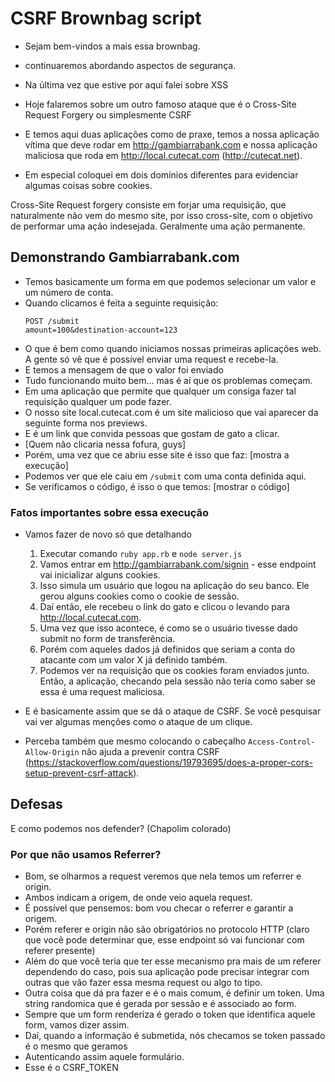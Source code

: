 # CSRF Brownbag script

- Sejam bem-vindos a mais essa brownbag.
- continuaremos abordando aspectos de segurança.
- Na última vez que estive por aqui falei sobre XSS
- Hoje falaremos sobre um outro famoso ataque que é o Cross-Site Request Forgery ou simplesmente CSRF

- E temos aqui duas aplicações como de praxe, temos a nossa aplicação vítima que deve rodar em http://gambiarrabank.com
    e nossa aplicação maliciosa que roda em http://local.cutecat.com (http://cutecat.net).
- Em especial coloquei em dois domínios diferentes para evidenciar algumas coisas sobre cookies.

Cross-Site Request forgery consiste em forjar uma requisição, que naturalmente não vem do mesmo site, por isso
cross-site, com o objetivo de performar uma ação indesejada. Geralmente uma ação permanente.

## Demonstrando Gambiarrabank.com

- Temos basicamente um forma em que podemos selecionar um valor e um número de conta.
- Quando clicamos é feita a seguinte requisição:
  ```
  POST /submit
  amount=100&destination-account=123
  ```
- O que é bem como quando iniciamos nossas primeiras aplicações web. A gente só vê que é possível enviar uma request
    e recebe-la.
- E temos a mensagem de que o valor foi enviado
- Tudo funcionando muito bem... mas é aí que os problemas começam.
- Em uma aplicação que permite que qualquer um consiga fazer tal requisição qualquer um pode fazer.
- O nosso site local.cutecat.com é um site malicioso que vai aparecer da seguinte forma nos previews.
- E é um link que convida pessoas que gostam de gato a clicar.
- [Quem não clicaria nessa fofura, guys]
- Porém, uma vez que ce abriu esse site é isso que faz: [mostra a execução]
- Podemos ver que ele caiu em `/submit` com uma conta definida aqui.
- Se verificamos o código, é isso o que temos: [mostrar o código]

### Fatos importantes sobre essa execução

- Vamos fazer de novo só que detalhando
  1. Executar comando `ruby app.rb` e `node server.js`
  2. Vamos entrar em http://gambiarrabank.com/signin - esse endpoint vai inicializar alguns cookies.
  3. Isso simula um usuário que logou na aplicação do seu banco. Ele gerou alguns cookies como o cookie de sessão.
  4. Daí então, ele recebeu o link do gato e clicou o levando para http://local.cutecat.com.
  5. Uma vez que isso acontece, é como se o usuário tivesse dado submit no form de transferência.
  6. Porém com aqueles dados já definidos que seriam a conta do atacante com um valor X já definido também.
  7. Podemos ver na requisição que os cookies foram enviados junto. Então, a aplicação, checando pela sessão não teria
     como saber se essa é uma request maliciosa.

- E é basicamente assim que se dá o ataque de CSRF. Se você pesquisar vai ver algumas menções como o ataque de um
    clique.
- Perceba também que mesmo colocando o cabeçalho `Access-Control-Allow-Origin` não ajuda a prevenir contra CSRF (https://stackoverflow.com/questions/19793695/does-a-proper-cors-setup-prevent-csrf-attack).


## Defesas

E como podemos nos defender? (Chapolim colorado)

### Por que não usamos Referrer?
- Bom, se olharmos a request veremos que nela temos um referrer e origin.
- Ambos indicam a origem, de onde veio aquela request.
- É possível que pensemos: bom vou checar o referrer e garantir a origem.
- Porém referer e origin não são obrigatórios no protocolo HTTP (claro que você pode determinar que, esse endpoint só
    vai funcionar com referer presente)
- Além do que você teria que ter esse mecanismo pra mais de um referer dependendo do caso, pois sua aplicação pode
    precisar integrar com outras que vão fazer essa mesma request ou algo to tipo.
- Outra coisa que dá pra fazer e é o mais comum, é definir um token. Uma string randomica que é gerada por sessão
    e é associado ao form.
- Sempre que um form renderiza é gerado o token que identifica aquele form, vamos dizer assim.
- Daí, quando a informação é submetida, nós checamos se token passado é o mesmo que geramos
- Autenticando assim aquele formulário.
- Esse é o CSRF_TOKEN
